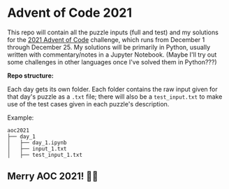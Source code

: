 # Advent of Code 2021

This repo will contain all the puzzle inputs (full and test) and my solutions for the [2021 Advent of Code](https://adventofcode.com/2021) challenge, which runs from December 1 through December 25. My solutions will be primarily in Python, usually written with commentary/notes in a Jupyter Notebook. (Maybe I'll try out some challenges in other languages once I've solved them in Python???)

**Repo structure:**

Each day gets its own folder. Each folder contains the raw input given for that day's puzzle as a `.txt` file; there will also be a `test_input.txt` to make use of the test cases given in each puzzle's description.
  
  Example:
  ```
  aoc2021
  ├── day_1
  │   ├── day_1.ipynb
  │   ├── input_1.txt
  │   ├── test_input_1.txt
  ```

## Merry AOC 2021! 🎅🏻
